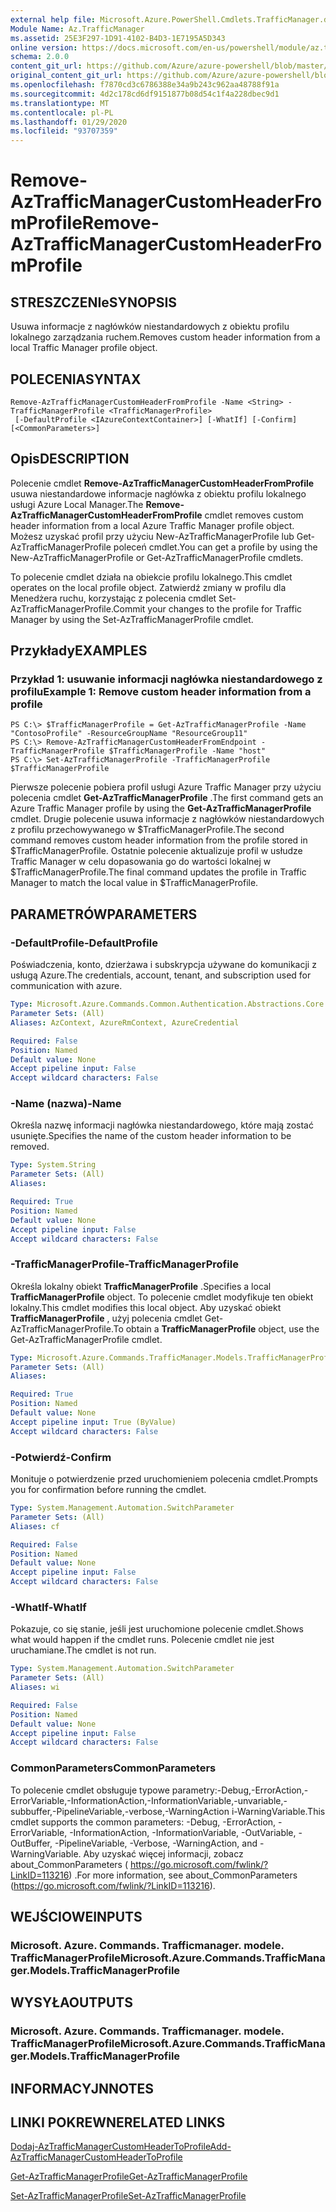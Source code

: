 ```yaml
---
external help file: Microsoft.Azure.PowerShell.Cmdlets.TrafficManager.dll-Help.xml
Module Name: Az.TrafficManager
ms.assetid: 25E3F297-1D91-4102-B4D3-1E7195A5D343
online version: https://docs.microsoft.com/en-us/powershell/module/az.trafficmanager/remove-aztrafficmanagercustomheaderfromprofile
schema: 2.0.0
content_git_url: https://github.com/Azure/azure-powershell/blob/master/src/TrafficManager/TrafficManager/help/Remove-AzTrafficManagerCustomHeaderFromProfile.md
original_content_git_url: https://github.com/Azure/azure-powershell/blob/master/src/TrafficManager/TrafficManager/help/Remove-AzTrafficManagerCustomHeaderFromProfile.md
ms.openlocfilehash: f7870cd3c6786388e34a9b243c962aa48788f91a
ms.sourcegitcommit: 4d2c178cd6df9151877b08d54c1f4a228dbec9d1
ms.translationtype: MT
ms.contentlocale: pl-PL
ms.lasthandoff: 01/29/2020
ms.locfileid: "93707359"
---
```

# <span data-ttu-id="86baf-101">Remove-AzTrafficManagerCustomHeaderFromProfile</span><span class="sxs-lookup"><span data-stu-id="86baf-101">Remove-AzTrafficManagerCustomHeaderFromProfile</span></span>

## <span data-ttu-id="86baf-102">STRESZCZENIe</span><span class="sxs-lookup"><span data-stu-id="86baf-102">SYNOPSIS</span></span>
<span data-ttu-id="86baf-103">Usuwa informacje z nagłówków niestandardowych z obiektu profilu lokalnego zarządzania ruchem.</span><span class="sxs-lookup"><span data-stu-id="86baf-103">Removes custom header information from a local Traffic Manager profile object.</span></span>

## <span data-ttu-id="86baf-104">POLECENIA</span><span class="sxs-lookup"><span data-stu-id="86baf-104">SYNTAX</span></span>

```
Remove-AzTrafficManagerCustomHeaderFromProfile -Name <String> -TrafficManagerProfile <TrafficManagerProfile>
 [-DefaultProfile <IAzureContextContainer>] [-WhatIf] [-Confirm] [<CommonParameters>]
```

## <span data-ttu-id="86baf-105">Opis</span><span class="sxs-lookup"><span data-stu-id="86baf-105">DESCRIPTION</span></span>
<span data-ttu-id="86baf-106">Polecenie cmdlet **Remove-AzTrafficManagerCustomHeaderFromProfile** usuwa niestandardowe informacje nagłówka z obiektu profilu lokalnego usługi Azure Local Manager.</span><span class="sxs-lookup"><span data-stu-id="86baf-106">The **Remove-AzTrafficManagerCustomHeaderFromProfile** cmdlet removes custom header information from a local Azure Traffic Manager profile object.</span></span>
<span data-ttu-id="86baf-107">Możesz uzyskać profil przy użyciu New-AzTrafficManagerProfile lub Get-AzTrafficManagerProfile poleceń cmdlet.</span><span class="sxs-lookup"><span data-stu-id="86baf-107">You can get a profile by using the New-AzTrafficManagerProfile or Get-AzTrafficManagerProfile cmdlets.</span></span>

<span data-ttu-id="86baf-108">To polecenie cmdlet działa na obiekcie profilu lokalnego.</span><span class="sxs-lookup"><span data-stu-id="86baf-108">This cmdlet operates on the local profile object.</span></span>
<span data-ttu-id="86baf-109">Zatwierdź zmiany w profilu dla Menedżera ruchu, korzystając z polecenia cmdlet Set-AzTrafficManagerProfile.</span><span class="sxs-lookup"><span data-stu-id="86baf-109">Commit your changes to the profile for Traffic Manager by using the Set-AzTrafficManagerProfile cmdlet.</span></span>

## <span data-ttu-id="86baf-110">Przykłady</span><span class="sxs-lookup"><span data-stu-id="86baf-110">EXAMPLES</span></span>

### <span data-ttu-id="86baf-111">Przykład 1: usuwanie informacji nagłówka niestandardowego z profilu</span><span class="sxs-lookup"><span data-stu-id="86baf-111">Example 1: Remove custom header information from a profile</span></span>
```
PS C:\> $TrafficManagerProfile = Get-AzTrafficManagerProfile -Name "ContosoProfile" -ResourceGroupName "ResourceGroup11"
PS C:\> Remove-AzTrafficManagerCustomHeaderFromEndpoint -TrafficManagerProfile $TrafficManagerProfile -Name "host"
PS C:\> Set-AzTrafficManagerProfile -TrafficManagerProfile $TrafficManagerProfile
```

<span data-ttu-id="86baf-112">Pierwsze polecenie pobiera profil usługi Azure Traffic Manager przy użyciu polecenia cmdlet **Get-AzTrafficManagerProfile** .</span><span class="sxs-lookup"><span data-stu-id="86baf-112">The first command gets an Azure Traffic Manager profile by using the **Get-AzTrafficManagerProfile** cmdlet.</span></span>
<span data-ttu-id="86baf-113">Drugie polecenie usuwa informacje z nagłówków niestandardowych z profilu przechowywanego w $TrafficManagerProfile.</span><span class="sxs-lookup"><span data-stu-id="86baf-113">The second command removes custom header information from the profile stored in $TrafficManagerProfile.</span></span>
<span data-ttu-id="86baf-114">Ostatnie polecenie aktualizuje profil w usłudze Traffic Manager w celu dopasowania go do wartości lokalnej w $TrafficManagerProfile.</span><span class="sxs-lookup"><span data-stu-id="86baf-114">The final command updates the profile in Traffic Manager to match the local value in $TrafficManagerProfile.</span></span>

## <span data-ttu-id="86baf-115">PARAMETRÓW</span><span class="sxs-lookup"><span data-stu-id="86baf-115">PARAMETERS</span></span>

### <span data-ttu-id="86baf-116">-DefaultProfile</span><span class="sxs-lookup"><span data-stu-id="86baf-116">-DefaultProfile</span></span>
<span data-ttu-id="86baf-117">Poświadczenia, konto, dzierżawa i subskrypcja używane do komunikacji z usługą Azure.</span><span class="sxs-lookup"><span data-stu-id="86baf-117">The credentials, account, tenant, and subscription used for communication with azure.</span></span>

```yaml
Type: Microsoft.Azure.Commands.Common.Authentication.Abstractions.Core.IAzureContextContainer
Parameter Sets: (All)
Aliases: AzContext, AzureRmContext, AzureCredential

Required: False
Position: Named
Default value: None
Accept pipeline input: False
Accept wildcard characters: False
```

### <span data-ttu-id="86baf-118">-Name (nazwa)</span><span class="sxs-lookup"><span data-stu-id="86baf-118">-Name</span></span>
<span data-ttu-id="86baf-119">Określa nazwę informacji nagłówka niestandardowego, które mają zostać usunięte.</span><span class="sxs-lookup"><span data-stu-id="86baf-119">Specifies the name of the custom header information to be removed.</span></span>

```yaml
Type: System.String
Parameter Sets: (All)
Aliases:

Required: True
Position: Named
Default value: None
Accept pipeline input: False
Accept wildcard characters: False
```

### <span data-ttu-id="86baf-120">-TrafficManagerProfile</span><span class="sxs-lookup"><span data-stu-id="86baf-120">-TrafficManagerProfile</span></span>
<span data-ttu-id="86baf-121">Określa lokalny obiekt **TrafficManagerProfile** .</span><span class="sxs-lookup"><span data-stu-id="86baf-121">Specifies a local **TrafficManagerProfile** object.</span></span>
<span data-ttu-id="86baf-122">To polecenie cmdlet modyfikuje ten obiekt lokalny.</span><span class="sxs-lookup"><span data-stu-id="86baf-122">This cmdlet modifies this local object.</span></span>
<span data-ttu-id="86baf-123">Aby uzyskać obiekt **TrafficManagerProfile** , użyj polecenia cmdlet Get-AzTrafficManagerProfile.</span><span class="sxs-lookup"><span data-stu-id="86baf-123">To obtain a **TrafficManagerProfile** object, use the Get-AzTrafficManagerProfile cmdlet.</span></span>

```yaml
Type: Microsoft.Azure.Commands.TrafficManager.Models.TrafficManagerProfile
Parameter Sets: (All)
Aliases:

Required: True
Position: Named
Default value: None
Accept pipeline input: True (ByValue)
Accept wildcard characters: False
```

### <span data-ttu-id="86baf-124">-Potwierdź</span><span class="sxs-lookup"><span data-stu-id="86baf-124">-Confirm</span></span>
<span data-ttu-id="86baf-125">Monituje o potwierdzenie przed uruchomieniem polecenia cmdlet.</span><span class="sxs-lookup"><span data-stu-id="86baf-125">Prompts you for confirmation before running the cmdlet.</span></span>

```yaml
Type: System.Management.Automation.SwitchParameter
Parameter Sets: (All)
Aliases: cf

Required: False
Position: Named
Default value: None
Accept pipeline input: False
Accept wildcard characters: False
```

### <span data-ttu-id="86baf-126">-WhatIf</span><span class="sxs-lookup"><span data-stu-id="86baf-126">-WhatIf</span></span>
<span data-ttu-id="86baf-127">Pokazuje, co się stanie, jeśli jest uruchomione polecenie cmdlet.</span><span class="sxs-lookup"><span data-stu-id="86baf-127">Shows what would happen if the cmdlet runs.</span></span> <span data-ttu-id="86baf-128">Polecenie cmdlet nie jest uruchamiane.</span><span class="sxs-lookup"><span data-stu-id="86baf-128">The cmdlet is not run.</span></span>

```yaml
Type: System.Management.Automation.SwitchParameter
Parameter Sets: (All)
Aliases: wi

Required: False
Position: Named
Default value: None
Accept pipeline input: False
Accept wildcard characters: False
```

### <span data-ttu-id="86baf-129">CommonParameters</span><span class="sxs-lookup"><span data-stu-id="86baf-129">CommonParameters</span></span>
<span data-ttu-id="86baf-130">To polecenie cmdlet obsługuje typowe parametry:-Debug,-ErrorAction,-ErrorVariable,-InformationAction,-InformationVariable,-unvariable,-subbuffer,-PipelineVariable,-verbose,-WarningAction i-WarningVariable.</span><span class="sxs-lookup"><span data-stu-id="86baf-130">This cmdlet supports the common parameters: -Debug, -ErrorAction, -ErrorVariable, -InformationAction, -InformationVariable, -OutVariable, -OutBuffer, -PipelineVariable, -Verbose, -WarningAction, and -WarningVariable.</span></span> <span data-ttu-id="86baf-131">Aby uzyskać więcej informacji, zobacz about_CommonParameters ( https://go.microsoft.com/fwlink/?LinkID=113216) .</span><span class="sxs-lookup"><span data-stu-id="86baf-131">For more information, see about_CommonParameters (https://go.microsoft.com/fwlink/?LinkID=113216).</span></span>

## <span data-ttu-id="86baf-132">WEJŚCIOWE</span><span class="sxs-lookup"><span data-stu-id="86baf-132">INPUTS</span></span>

### <span data-ttu-id="86baf-133">Microsoft. Azure. Commands. Trafficmanager. modele. TrafficManagerProfile</span><span class="sxs-lookup"><span data-stu-id="86baf-133">Microsoft.Azure.Commands.TrafficManager.Models.TrafficManagerProfile</span></span>

## <span data-ttu-id="86baf-134">WYSYŁA</span><span class="sxs-lookup"><span data-stu-id="86baf-134">OUTPUTS</span></span>

### <span data-ttu-id="86baf-135">Microsoft. Azure. Commands. Trafficmanager. modele. TrafficManagerProfile</span><span class="sxs-lookup"><span data-stu-id="86baf-135">Microsoft.Azure.Commands.TrafficManager.Models.TrafficManagerProfile</span></span>

## <span data-ttu-id="86baf-136">INFORMACYJN</span><span class="sxs-lookup"><span data-stu-id="86baf-136">NOTES</span></span>

## <span data-ttu-id="86baf-137">LINKI POKREWNE</span><span class="sxs-lookup"><span data-stu-id="86baf-137">RELATED LINKS</span></span>

[<span data-ttu-id="86baf-138">Dodaj-AzTrafficManagerCustomHeaderToProfile</span><span class="sxs-lookup"><span data-stu-id="86baf-138">Add-AzTrafficManagerCustomHeaderToProfile</span></span>](./Add-AzTrafficManagerCustomHeaderToProfile.md)

[<span data-ttu-id="86baf-139">Get-AzTrafficManagerProfile</span><span class="sxs-lookup"><span data-stu-id="86baf-139">Get-AzTrafficManagerProfile</span></span>](./Get-AzTrafficManagerProfile.md)

[<span data-ttu-id="86baf-140">Set-AzTrafficManagerProfile</span><span class="sxs-lookup"><span data-stu-id="86baf-140">Set-AzTrafficManagerProfile</span></span>](./Set-AzTrafficManagerProfile.md)
